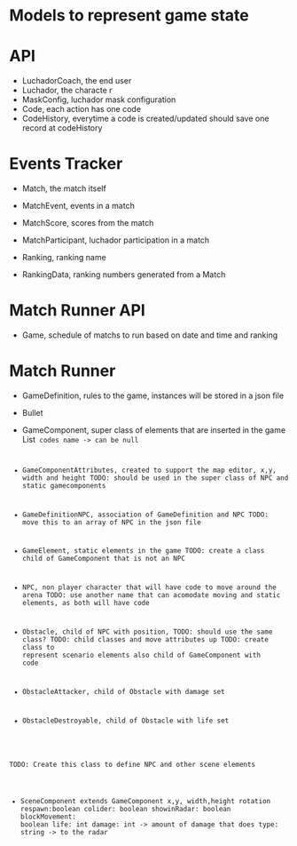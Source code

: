 # Models to represent game state 


# API
- LuchadorCoach, the end user
- Luchador, the characte	r
- MaskConfig, luchador mask configuration
- Code, each action has one code
- CodeHistory, everytime a code is created/updated should save one record at codeHistory

# Events Tracker
- Match, the match itself
- MatchEvent, events in a match
- MatchScore, scores from the match
- MatchParticipant, luchador participation in a match

- Ranking, ranking name
- RankingData, ranking numbers generated from a Match


# Match Runner API

- Game, schedule of matchs to run based on date and time and ranking

# Match Runner 

- GameDefinition, rules to the game, instances will be stored in a json file
- Bullet

- GameComponent, super class of elements that are inserted in the game
List<code> codes
name -> can be null

- GameComponentAttributes, created to support the map editor, x,y, width and height 
	TODO: should be used in the super class of NPC and static gamecomponents
- GameDefinitionNPC, association of GameDefinition and NPC
	TODO: move this to an array of NPC in the json file
	
- GameElement, static elements in the game
	TODO: create a class child of GameComponent that is not an NPC

- NPC, non player character that will have code to move around the arena
	TODO: use another name that can acomodate moving and static elements, as both will have code
- Obstacle, child of NPC with position, 
	TODO: should use the same class? 
	TODO: child classes and move attributes up
	TODO: create class to represent scenario elements also child of GameComponent with code
	
- ObstacleAttacker, child of Obstacle with damage set
- ObstacleDestroyable, child of Obstacle with life set	

TODO: Create this class to define NPC and other scene elements
- SceneComponent extends GameComponent
x,y,
width,height
rotation
respawn:boolean
colider: boolean 
showinRadar: boolean
blockMovement: boolean
life: int
damage: int -> amount of damage that does
type: string -> to the radar

